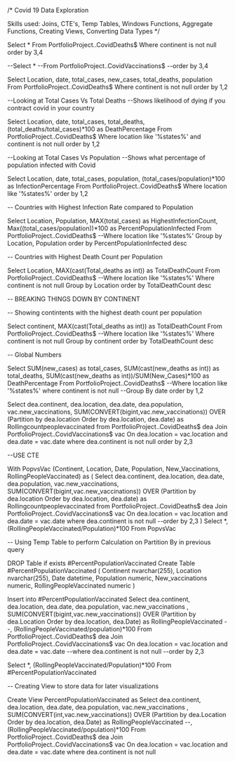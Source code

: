 /*
Covid 19 Data Exploration 

Skills used: Joins, CTE's, Temp Tables, Windows Functions, Aggregate Functions, Creating Views, Converting Data Types
*/

Select *
From PortfolioProject..CovidDeaths$
Where continent is not null
order by 3,4


--Select *
--From PortfolioProject..CovidVaccinations$
--order by 3,4

Select Location, date, total_cases, new_cases, total_deaths, population
From PortfolioProject..CovidDeaths$
Where continent is not null
order by 1,2

--Looking at Total Cases Vs Total Deaths
--Shows likelihood of dying if you contract covid in your country

Select Location, date, total_cases, total_deaths,  (total_deaths/total_cases)*100 as DeathPercentage
From PortfolioProject..CovidDeaths$
Where location like '%states%'
and continent is not null
order by 1,2

--Looking at Total Cases Vs Population 
--Shows what percentage of population infected with Covid

Select Location, date, total_cases, population,  (total_cases/population)*100 as InfectionPercentage
From PortfolioProject..CovidDeaths$
Where location like '%states%'
order by 1,2

-- Countries with Highest Infection Rate compared to Population

Select Location, Population, MAX(total_cases) as HighestInfectionCount,  Max((total_cases/population))*100 as PercentPopulationInfected
From PortfolioProject..CovidDeaths$
--Where location like '%states%'
Group by Location, Population
order by PercentPopulationInfected desc

-- Countries with Highest Death Count per Population

Select Location, MAX(cast(Total_deaths as int)) as TotalDeathCount
From PortfolioProject..CovidDeaths$
--Where location like '%states%'
Where continent is not null
Group by Location
order by TotalDeathCount desc


-- BREAKING THINGS DOWN BY CONTINENT

-- Showing contintents with the highest death count per population

Select continent, MAX(cast(Total_deaths as int)) as TotalDeathCount
From PortfolioProject..CovidDeaths$
--Where location like '%states%'
Where continent is not null
Group by continent
order by TotalDeathCount desc

-- Global Numbers

Select SUM(new_cases) as total_cases, SUM(cast(new_deaths as int)) as total_deaths, SUM(cast(new_deaths as int))/SUM(New_Cases)*100 as DeathPercentage
From PortfolioProject..CovidDeaths$
--Where location like '%states%'
where continent is not null 
--Group By date
order by 1,2


Select dea.continent, dea.location, dea.date, dea.population, vac.new_vaccinations,
SUM(CONVERT(bigint,vac.new_vaccinations)) OVER (Partition by dea.location Order by dea.location, dea.date) as Rollingcountpeoplevaccinated
from PortfolioProject..CovidDeaths$ dea 
Join PortfolioProject..CovidVaccinations$ vac
	On dea.location = vac.location
	and dea.date = vac.date
where dea.continent is not null 
order by 2,3

--USE CTE 

With PopvsVac (Continent, Location, Date, Population, New_Vaccinations, RollingPeopleVaccinated)
as
(
Select dea.continent, dea.location, dea.date, dea.population, vac.new_vaccinations,
SUM(CONVERT(bigint,vac.new_vaccinations)) OVER (Partition by dea.location Order by dea.location, dea.date) as Rollingcountpeoplevaccinated
from PortfolioProject..CovidDeaths$ dea 
Join PortfolioProject..CovidVaccinations$ vac
	On dea.location = vac.location
	and dea.date = vac.date
where dea.continent is not null 
--order by 2,3
)
Select *, (RollingPeopleVaccinated/Population)*100
From PopvsVac
 

-- Using Temp Table to perform Calculation on Partition By in previous query

DROP Table if exists #PercentPopulationVaccinated
Create Table #PercentPopulationVaccinated
(
Continent nvarchar(255),
Location nvarchar(255),
Date datetime,
Population numeric,
New_vaccinations numeric,
RollingPeopleVaccinated numeric
)

Insert into #PercentPopulationVaccinated
Select dea.continent, dea.location, dea.date, dea.population, vac.new_vaccinations
, SUM(CONVERT(bigint,vac.new_vaccinations)) OVER (Partition by dea.Location Order by dea.location, dea.Date) as RollingPeopleVaccinated
--, (RollingPeopleVaccinated/population)*100
From PortfolioProject..CovidDeaths$ dea
Join PortfolioProject..CovidVaccinations$ vac
	On dea.location = vac.location
	and dea.date = vac.date
--where dea.continent is not null 
--order by 2,3

Select *, (RollingPeopleVaccinated/Population)*100
From #PercentPopulationVaccinated


-- Creating View to store data for later visualizations

Create View PercentPopulationVaccinated as
Select dea.continent, dea.location, dea.date, dea.population, vac.new_vaccinations
, SUM(CONVERT(int,vac.new_vaccinations)) OVER (Partition by dea.Location Order by dea.location, dea.Date) as RollingPeopleVaccinated
--, (RollingPeopleVaccinated/population)*100
From PortfolioProject..CovidDeaths$ dea
Join PortfolioProject..CovidVaccinations$ vac
	On dea.location = vac.location
	and dea.date = vac.date
where dea.continent is not null 
